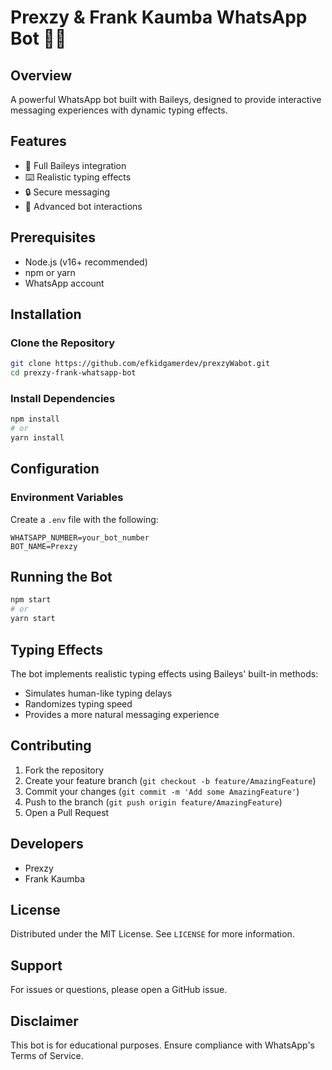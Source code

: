 # Prexzy & Frank Kaumba WhatsApp Bot 🤖📱

## Overview
A powerful WhatsApp bot built with Baileys, designed to provide interactive messaging experiences with dynamic typing effects.

## Features
- 🚀 Full Baileys integration
- ⌨️ Realistic typing effects
- 🔒 Secure messaging
- 🤖 Advanced bot interactions

## Prerequisites
- Node.js (v16+ recommended)
- npm or yarn
- WhatsApp account

## Installation

### Clone the Repository
```bash
git clone https://github.com/efkidgamerdev/prexzyWabot.git
cd prexzy-frank-whatsapp-bot
```

### Install Dependencies
```bash
npm install
# or
yarn install
```

## Configuration

### Environment Variables
Create a `.env` file with the following:
```
WHATSAPP_NUMBER=your_bot_number
BOT_NAME=Prexzy
```

## Running the Bot
```bash
npm start
# or
yarn start
```

## Typing Effects
The bot implements realistic typing effects using Baileys' built-in methods:
- Simulates human-like typing delays
- Randomizes typing speed
- Provides a more natural messaging experience

## Contributing
1. Fork the repository
2. Create your feature branch (`git checkout -b feature/AmazingFeature`)
3. Commit your changes (`git commit -m 'Add some AmazingFeature'`)
4. Push to the branch (`git push origin feature/AmazingFeature`)
5. Open a Pull Request

## Developers
- Prexzy
- Frank Kaumba

## License
Distributed under the MIT License. See `LICENSE` for more information.

## Support
For issues or questions, please open a GitHub issue.

## Disclaimer
This bot is for educational purposes. Ensure compliance with WhatsApp's Terms of Service.

